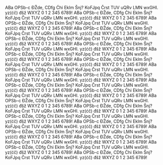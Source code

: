 ABa OPSb-c ĐŽde, CDfg Ćhi Eklm Šnj? KoFJpq Črst TUV uQRv LMN 
wxGHI. yz(ćč) đšž WXYZ 0 1 2 345 6789! ABa OPSb-c ĐŽde, CDfg Ćhi
Eklm Šnj? KoFJpq Črst TUV uQRv LMN wxGHI. yz(ćč) đšž WXYZ  0 1 2 345
6789! ABa OPSb-c ĐŽde, CDfg Ćhi Eklm Šnj? KoFJpq Črst TUV uQRv LMN
wxGHI. yz(ćč) đšž WXYZ  0 1 2 345 6789! ABa OPSb-c ĐŽde, CDfg Ćhi
Eklm Šnj? KoFJpq Črst TUV uQRv LMN wxGHI. yz(ćč) đšž WXYZ  0 1 2 345
6789!
ABa OPSb-c ĐŽde, CDfg Ćhi Eklm Šnj? KoFJpq Črst TUV uQRv LMN 
wxGHI. yz(ćč) đšž WXYZ 0 1 2 345 6789! ABa OPSb-c ĐŽde, CDfg Ćhi
Eklm Šnj? KoFJpq Črst TUV uQRv LMN wxGHI. yz(ćč) đšž WXYZ  0 1 2 345
6789! ABa OPSb-c ĐŽde, CDfg Ćhi Eklm Šnj? KoFJpq Črst TUV uQRv LMN
wxGHI. yz(ćč) đšž WXYZ  0 1 2 345 6789! ABa OPSb-c ĐŽde, CDfg Ćhi
Eklm Šnj? KoFJpq Črst TUV uQRv LMN wxGHI. yz(ćč) đšž WXYZ  0 1 2 345
6789!
ABa OPSb-c ĐŽde, CDfg Ćhi Eklm Šnj? KoFJpq Črst TUV uQRv LMN 
wxGHI. yz(ćč) đšž WXYZ 0 1 2 345 6789! ABa OPSb-c ĐŽde, CDfg Ćhi
Eklm Šnj? KoFJpq Črst TUV uQRv LMN wxGHI. yz(ćč) đšž WXYZ  0 1 2 345
6789! ABa OPSb-c ĐŽde, CDfg Ćhi Eklm Šnj? KoFJpq Črst TUV uQRv LMN
wxGHI. yz(ćč) đšž WXYZ  0 1 2 345 6789! ABa OPSb-c ĐŽde, CDfg Ćhi
Eklm Šnj? KoFJpq Črst TUV uQRv LMN wxGHI. yz(ćč) đšž WXYZ  0 1 2 345
6789!
ABa OPSb-c ĐŽde, CDfg Ćhi Eklm Šnj? KoFJpq Črst TUV uQRv LMN 
wxGHI. yz(ćč) đšž WXYZ 0 1 2 345 6789! ABa OPSb-c ĐŽde, CDfg Ćhi
Eklm Šnj? KoFJpq Črst TUV uQRv LMN wxGHI. yz(ćč) đšž WXYZ  0 1 2 345
6789! ABa OPSb-c ĐŽde, CDfg Ćhi Eklm Šnj? KoFJpq Črst TUV uQRv LMN
wxGHI. yz(ćč) đšž WXYZ  0 1 2 345 6789! ABa OPSb-c ĐŽde, CDfg Ćhi
Eklm Šnj? KoFJpq Črst TUV uQRv LMN wxGHI. yz(ćč) đšž WXYZ  0 1 2 345
6789!
ABa OPSb-c ĐŽde, CDfg Ćhi Eklm Šnj? KoFJpq Črst TUV uQRv LMN 
wxGHI. yz(ćč) đšž WXYZ 0 1 2 345 6789! ABa OPSb-c ĐŽde, CDfg Ćhi
Eklm Šnj? KoFJpq Črst TUV uQRv LMN wxGHI. yz(ćč) đšž WXYZ  0 1 2 345
6789! ABa OPSb-c ĐŽde, CDfg Ćhi Eklm Šnj? KoFJpq Črst TUV uQRv LMN
wxGHI. yz(ćč) đšž WXYZ  0 1 2 345 6789! ABa OPSb-c ĐŽde, CDfg Ćhi
Eklm Šnj? KoFJpq Črst TUV uQRv LMN wxGHI. yz(ćč) đšž WXYZ  0 1 2 345
6789!
